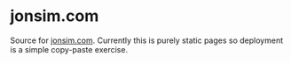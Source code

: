 # jonsim.com
Source for [jonsim.com](http://www.jonsim.com). Currently this is purely static
pages so deployment is a simple copy-paste exercise.